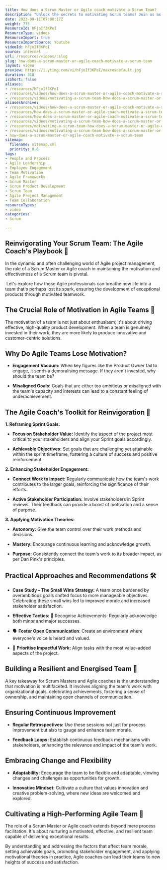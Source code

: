 ```yaml
---
title: How does a Scrum Master or Agile coach motivate a Scrum Team?
description: "Unlock the secrets to motivating Scrum teams! Join us as we explore effective techniques for Scrum Masters and Agile Coaches to boost engagement and productivity. \U0001F680✨"
date: 2023-09-11T07:00:17Z
weight: 775
ResourceId: hFjoIf3KPeI
ResourceType: videos
ResourceImport: true
ResourceImportSource: Youtube
videoId: hFjoIf3KPeI
source: internal
url: /resources/videos/:slug
slug: how-does-a-scrum-master-or-agile-coach-motivate-a-scrum-team
layout: video
preview: https://i.ytimg.com/vi/hFjoIf3KPeI/maxresdefault.jpg
duration: 318
isShort: false
aliases:
- /resources/hFjoIf3KPeI
- /resources/videos/how-does-a-scrum-master-or-agile-coach-motivate-a-scrum-team
- /resources/videos/motivating-a-scrum-team-how-does-a-scrum-master-or-agile-coach-motivate-a-scrum-team
aliasesArchive:
- /resources/videos/how-does-a-scrum-master-or-agile-coach-motivate-a-scrum-team
- /resources/how-does-a-scrum-master-or-agile-coach-motivate-a-scrum-team-2
- /resources/how-does-a-scrum-master-or-agile-coach-motivate-a-scrum-team
- /resources/videos/motivating-a-scrum-team-how-does-a-scrum-master-or-agile-coach-motivate-a-scrum-team-
- /resources/motivating-a-scrum-team-how-does-a-scrum-master-or-agile-coach-motivate-a-scrum-team-
- /resources/videos/motivating-a-scrum-team-how-does-a-scrum-master-or-agile-coach-motivate-a-scrum-team
- how-does-a-scrum-master-or-agile-coach-motivate-a-scrum-team
sitemap:
  filename: sitemap.xml
  priority: 0.6
tags:
- People and Process
- Agile Leadership
- Employee Engagement
- Team Motivation
- Agile Frameworks
- Scrum Master
- Scrum Product Development
- Scrum Team
- Agile Project Management
- Team Collaboration
resourceTypes:
- video
categories:
- Scrum

---
```

## Reinvigorating Your Scrum Team: The Agile Coach's Playbook 🚀 

In the dynamic and often challenging world of Agile project management, the role of a Scrum Master or Agile coach in maintaining the motivation and effectiveness of a Scrum team is pivotal. 

 Let's explore how these Agile professionals can breathe new life into a team that's perhaps lost its spark, ensuring the development of exceptional products through motivated teamwork. 

## The Crucial Role of Motivation in Agile Teams 🧐 

The motivation of a team is not just about enthusiasm; it's about driving effective, high-quality product development. When a team is genuinely invested in their work, they are more likely to produce innovative and customer-centric solutions. 

## Why Do Agile Teams Lose Motivation? 

- **Engagement Vacuum:** When key figures like the Product Owner fail to engage, it sends a demoralising message. If they aren't invested, why should the team be? 

- **Misaligned Goals:** Goals that are either too ambitious or misaligned with the team's capacity and interests can lead to a constant feeling of underachievement. 

## The Agile Coach's Toolkit for Reinvigoration 🧰 

**1\. Reframing Sprint Goals:** 

- **Focus on Stakeholder Value:** Identify the aspect of the project most critical to your stakeholders and align your Sprint goals accordingly. 

- **Achievable Objectives:** Set goals that are challenging yet attainable within the sprint timeframe, fostering a culture of success and positive reinforcement. 

**2\. Enhancing Stakeholder Engagement:** 

- **Connect Work to Impact:** Regularly communicate how the team's work contributes to the larger goals, reinforcing the significance of their efforts. 

- **Active Stakeholder Participation:** Involve stakeholders in Sprint reviews. Their feedback can provide a boost of motivation and a sense of purpose. 

**3\. Applying Motivation Theories:** 

- **Autonomy:** Give the team control over their work methods and decisions. 

- **Mastery:** Encourage continuous learning and acknowledge growth. 

- **Purpose:** Consistently connect the team's work to its broader impact, as per Dan Pink's principles. 

## Practical Approaches and Recommendations 🛠️ 

- **Case Study – The Small Wins Strategy:** A team once burdened by overambitious goals shifted focus to more manageable objectives. Celebrating these small wins led to improved morale and increased stakeholder satisfaction. 

- **Effective Tactics:** 🌟 Recognise Achievements: Regularly acknowledge both minor and major successes. 

- 🗣️ **Foster Open Communication**: Create an environment where everyone's voice is heard and valued. 

- 🎯 **Prioritise Impactful Work:** Align tasks with the most value-added aspects of the project. 

## Building a Resilient and Energised Team 💪 

A key takeaway for Scrum Masters and Agile coaches is the understanding that motivation is multifaceted. It involves aligning the team's work with organizational goals, celebrating achievements, fostering a sense of ownership, and maintaining open channels of communication. 

## Ensuring Continuous Improvement 

- **Regular Retrospectives:** Use these sessions not just for process improvement but also to gauge and enhance team morale. 

- **Feedback Loops:** Establish continuous feedback mechanisms with stakeholders, enhancing the relevance and impact of the team's work. 

## Embracing Change and Flexibility 

- **Adaptability:** Encourage the team to be flexible and adaptable, viewing changes and challenges as opportunities for growth. 

- **Innovative Mindset:** Cultivate a culture that values innovation and creative problem-solving, where new ideas are welcomed and explored. 

## Cultivating a High-Performing Agile Team 🌟 

The role of a Scrum Master or Agile coach extends beyond mere process facilitation. It's about nurturing a motivated, effective, and resilient team capable of delivering exceptional results.  

By understanding and addressing the factors that affect team morale, setting achievable goals, promoting stakeholder engagement, and applying motivational theories in practice, Agile coaches can lead their teams to new heights of success and satisfaction.
